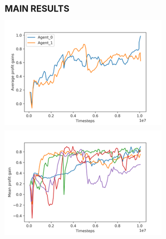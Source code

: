 # MAIN RESULTS

![](https://github.com/Lorenzo-Giardi/algorithmic-pricing/blob/master/train_results/Azure_cont_multisample/training_metrics_4.png)

![](https://github.com/Lorenzo-Giardi/algorithmic-pricing/blob/master/train_results/Azure_cont_multisample/training_metrics_2.png)
